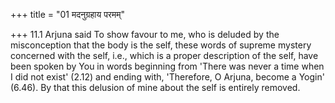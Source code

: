 +++
title = "01 मदनुग्रहाय परमम्"

+++
11.1 Arjuna said To show favour to me, who is deluded by the
misconception that the body is the self, these words of supreme mystery
concerned with the self, i.e., which is a proper description of the
self, have been spoken by You in words beginning from 'There was never a
time when I did not exist' (2.12) and ending with, 'Therefore, O Arjuna,
become a Yogin' (6.46). By that this delusion of mine about the self is
entirely removed.
